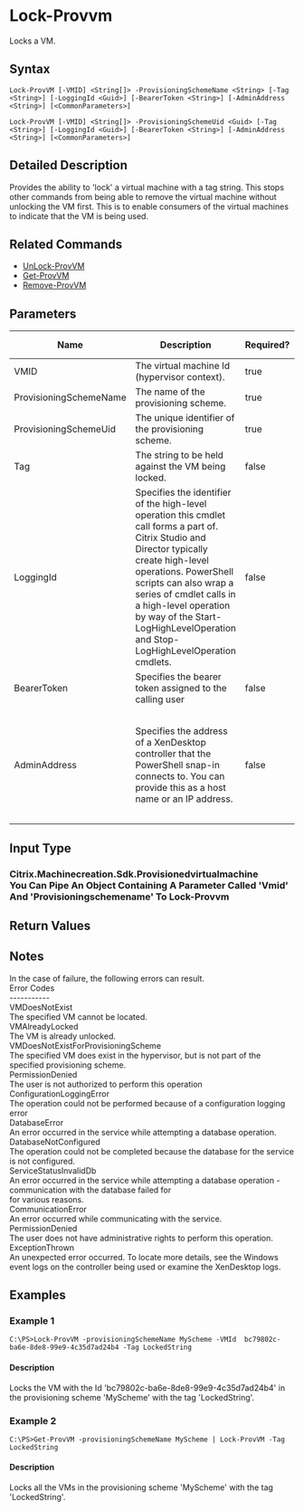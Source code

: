 ﻿
# Lock-Provvm
Locks a VM.
## Syntax
```
Lock-ProvVM [-VMID] <String[]> -ProvisioningSchemeName <String> [-Tag <String>] [-LoggingId <Guid>] [-BearerToken <String>] [-AdminAddress <String>] [<CommonParameters>]

Lock-ProvVM [-VMID] <String[]> -ProvisioningSchemeUid <Guid> [-Tag <String>] [-LoggingId <Guid>] [-BearerToken <String>] [-AdminAddress <String>] [<CommonParameters>]
```
## Detailed Description
Provides the ability to 'lock' a virtual machine with a tag string.  This stops other commands from being able to remove the virtual machine without unlocking the VM first.  This is to enable consumers of the virtual machines to indicate that the VM is being used.


## Related Commands

* [UnLock-ProvVM](../UnLock-ProvVM/)
* [Get-ProvVM](../Get-ProvVM/)
* [Remove-ProvVM](../Remove-ProvVM/)
## Parameters
| Name   | Description | Required? | Pipeline Input | Default Value |
| --- | --- | --- | --- | --- |
| VMID | The virtual machine Id (hypervisor context). | true | true (ByPropertyName) |  |
| ProvisioningSchemeName | The name of the provisioning scheme. | true | true (ByPropertyName) |  |
| ProvisioningSchemeUid | The unique identifier of the provisioning scheme. | true | false |  |
| Tag | The string to be held against the VM being locked. | false | false |  |
| LoggingId | Specifies the identifier of the high-level operation this cmdlet call forms a part of. Citrix Studio and Director typically create high-level operations. PowerShell scripts can also wrap a series of cmdlet calls in a high-level operation by way of the Start-LogHighLevelOperation and Stop-LogHighLevelOperation cmdlets. | false | false |  |
| BearerToken | Specifies the bearer token assigned to the calling user | false | false |  |
| AdminAddress | Specifies the address of a XenDesktop controller that the PowerShell snap-in connects to.  You can provide this as a host name or an IP address. | false | false | LocalHost. Once a value is provided by any cmdlet, this value becomes the default. |

## Input Type

### Citrix.Machinecreation.Sdk.Provisionedvirtualmachine<br>    You Can Pipe An Object Containing A Parameter Called 'Vmid' And 'Provisioningschemename' To Lock-Provvm

## Return Values

### 

## Notes
In the case of failure, the following errors can result.<br>    Error Codes<br>    -----------<br>    VMDoesNotExist<br>    The specified VM cannot be located.<br>    VMAlreadyLocked<br>    The VM is already unlocked.<br>    VMDoesNotExistForProvisioningScheme<br>    The specified VM does exist in the hypervisor, but is not part of the specified provisioning scheme.<br>    PermissionDenied<br>    The user is not authorized to perform this operation<br>    ConfigurationLoggingError<br>    The operation could not be performed because of a configuration logging error<br>    DatabaseError<br>    An error occurred in the service while attempting a database operation.<br>    DatabaseNotConfigured<br>    The operation could not be completed because the database for the service is not configured.<br>    ServiceStatusInvalidDb<br>    An error occurred in the service while attempting a database operation - communication with the database failed for<br>    for various reasons.<br>    CommunicationError<br>    An error occurred while communicating with the service.<br>    PermissionDenied<br>    The user does not have administrative rights to perform this operation.<br>    ExceptionThrown<br>    An unexpected error occurred.  To locate more details, see the Windows event logs on the controller being used or examine the XenDesktop logs.
## Examples

### Example 1
```
C:\PS>Lock-ProvVM -provisioningSchemeName MyScheme -VMId  bc79802c-ba6e-8de8-99e9-4c35d7ad24b4 -Tag LockedString
```
#### Description
Locks the VM with the Id 'bc79802c-ba6e-8de8-99e9-4c35d7ad24b4' in the provisioning scheme 'MyScheme' with the tag 'LockedString'.
### Example 2
```
C:\PS>Get-ProvVM -provisioningSchemeName MyScheme | Lock-ProvVM -Tag LockedString
```
#### Description
Locks all the VMs in the provisioning scheme 'MyScheme' with the tag 'LockedString'.
